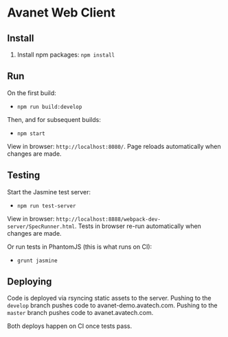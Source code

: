 # Avanet Web Client

## Install

1. Install npm packages: ```npm install```

## Run

On the first build:

- `npm run build:develop`

Then, and for subsequent builds:

- `npm start`

View in browser: `http://localhost:8080/`. Page reloads automatically when changes are made.

## Testing

Start the Jasmine test server:

- `npm run test-server`

View in browser: `http://localhost:8888/webpack-dev-server/SpecRunner.html`. Tests in browser re-run automatically when changes are made.

Or run tests in PhantomJS (this is what runs on CI):

- `grunt jasmine`

## Deploying

Code is deployed via rsyncing static assets to the server. Pushing to the `develop` branch pushes code to avanet-demo.avatech.com. Pushing to the `master` branch pushes code to avanet.avatech.com.

Both deploys happen on CI once tests pass.